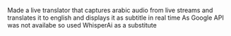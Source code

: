 Made a live translator that captures arabic audio from live streams and translates it to english and displays it as subtitle in real time
As Google API was not availabe so used WhisperAi as a substitute
